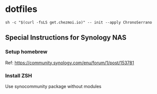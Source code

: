 # dotfiles

`sh -c "$(curl -fsLS get.chezmoi.io)" -- init --apply ChronoSerrano`

## Special Instructions for Synology NAS
### Setup homebrew
Ref: https://community.synology.com/enu/forum/1/post/153781

### Install ZSH
Use synocommunity package without modules
